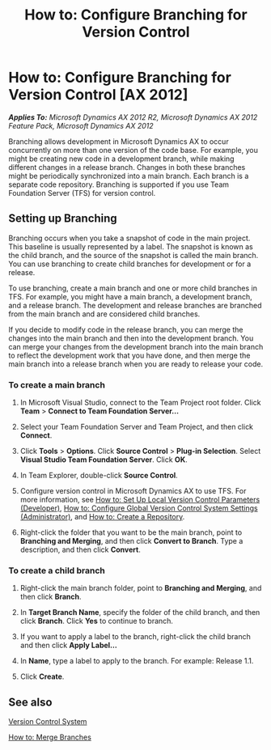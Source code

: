 ﻿---
title: 'How to: Configure Branching for Version Control'
TOCTitle: 'How to: Configure Branching for Version Control'
ms:assetid: 3267bca6-6993-4878-9908-59a9487fd327
ms:mtpsurl: https://msdn.microsoft.com/en-us/library/Hh272174(v=AX.60)
ms:contentKeyID: 36544624
ms.date: 11/07/2012
mtps_version: v=AX.60
---

# How to: Configure Branching for Version Control [AX 2012]


_**Applies To:** Microsoft Dynamics AX 2012 R2, Microsoft Dynamics AX 2012 Feature Pack, Microsoft Dynamics AX 2012_

Branching allows development in Microsoft Dynamics AX to occur concurrently on more than one version of the code base. For example, you might be creating new code in a development branch, while making different changes in a release branch. Changes in both these branches might be periodically synchronized into a main branch. Each branch is a separate code repository. Branching is supported if you use Team Foundation Server (TFS) for version control.

## Setting up Branching

Branching occurs when you take a snapshot of code in the main project. This baseline is usually represented by a label. The snapshot is known as the child branch, and the source of the snapshot is called the main branch. You can use branching to create child branches for development or for a release.

To use branching, create a main branch and one or more child branches in TFS. For example, you might have a main branch, a development branch, and a release branch. The development and release branches are branched from the main branch and are considered child branches.

If you decide to modify code in the release branch, you can merge the changes into the main branch and then into the development branch. You can merge your changes from the development branch into the main branch to reflect the development work that you have done, and then merge the main branch into a release branch when you are ready to release your code.

### To create a main branch

1.  In Microsoft Visual Studio, connect to the Team Project root folder. Click **Team** \> **Connect to Team Foundation Server…**

2.  Select your Team Foundation Server and Team Project, and then click **Connect**.

3.  Click **Tools** \> **Options**. Click **Source Control** \> **Plug-in Selection**. Select **Visual Studio Team Foundation Server**. Click **OK**.

4.  In Team Explorer, double-click **Source Control**.

5.  Configure version control in Microsoft Dynamics AX to use TFS. For more information, see [How to: Set Up Local Version Control Parameters (Developer)](how-to-set-up-local-version-control-parameters-developer.md), [How to: Configure Global Version Control System Settings (Administrator)](how-to-configure-global-version-control-system-settings-administrator.md), and [How to: Create a Repository](how-to-create-a-repository.md).

6.  Right-click the folder that you want to be the main branch, point to **Branching and Merging**, and then click **Convert to Branch**. Type a description, and then click **Convert**.

### To create a child branch

1.  Right-click the main branch folder, point to **Branching and Merging**, and then click **Branch**.

2.  In **Target Branch Name**, specify the folder of the child branch, and then click **Branch**. Click **Yes** to continue to branch.

3.  If you want to apply a label to the branch, right-click the child branch and then click **Apply Label…**

4.  In **Name**, type a label to apply to the branch. For example: Release 1.1.

5.  Click **Create**.

## See also

[Version Control System](version-control-system.md)

[How to: Merge Branches](how-to-merge-branches.md)

